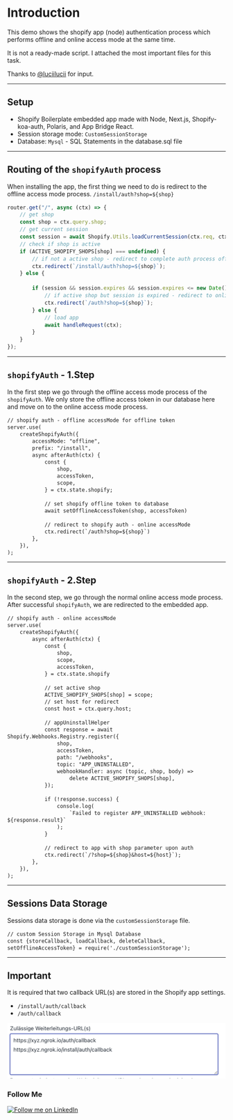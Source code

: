 # Introduction

This demo shows the shopify app (node) authentication process which performs offline and online access mode at the same
time.

It is not a ready-made script. I attached the most important files for this task.

Thanks to [@luciilucii](https://github.com/luciilucii) for input.

---

## Setup

* Shopify Boilerplate embedded app made with Node, Next.js, Shopify-koa-auth, Polaris, and App Bridge React.
* Session storage mode: `CustomSessionStorage`
* Database: `Mysql` - SQL Statements in the database.sql file

---

## Routing of the `shopifyAuth` process

When installing the app, the first thing we need to do is redirect to the offline access mode process.
`/install/auth?shop=${shop}`

```javascript
router.get("/", async (ctx) => {
    // get shop
    const shop = ctx.query.shop;
    // get current session
    const session = await Shopify.Utils.loadCurrentSession(ctx.req, ctx.res)
    // check if shop is active
    if (ACTIVE_SHOPIFY_SHOPS[shop] === undefined) {
        // if not a active shop - redirect to complete auth process offline & online
        ctx.redirect(`/install/auth?shop=${shop}`);
    } else {

        if (session && session.expires && session.expires <= new Date()) {
            // if active shop but session is expired - redirect to online authProcess
            ctx.redirect(`/auth?shop=${shop}`);
        } else {
            // load app
            await handleRequest(ctx);
        }
    }
});
```

---

## `shopifyAuth` - 1.Step

In the first step we go through the offline access mode process of the `shopifyAuth`. We only store the offline access
token in our database here and move on to the online access mode process.

```node
// shopify auth - offline accessMode for offline token
server.use(
    createShopifyAuth({
        accessMode: "offline",
        prefix: "/install",
        async afterAuth(ctx) {
            const {
                shop,
                accessToken,
                scope,
            } = ctx.state.shopify;

            // set shopify offline token to database
            await setOfflineAccessToken(shop, accessToken)

            // redirect to shopify auth - online accessMode
            ctx.redirect(`/auth?shop=${shop}`)
        },
    }),
);
```

---

## `shopifyAuth` - 2.Step

In the second step, we go through the normal online access mode process. After successful `shopifyAuth`, we are
redirected to the embedded app.

```node
// shopify auth - online accessMode
server.use(
    createShopifyAuth({
        async afterAuth(ctx) {
            const {
                shop,
                scope,
                accessToken,
            } = ctx.state.shopify

            // set active shop
            ACTIVE_SHOPIFY_SHOPS[shop] = scope;
            // set host for redirect
            const host = ctx.query.host;

            // appUninstallHelper
            const response = await Shopify.Webhooks.Registry.register({
                shop,
                accessToken,
                path: "/webhooks",
                topic: "APP_UNINSTALLED",
                webhookHandler: async (topic, shop, body) =>
                    delete ACTIVE_SHOPIFY_SHOPS[shop],
            });

            if (!response.success) {
                console.log(
                    `Failed to register APP_UNINSTALLED webhook: ${response.result}`
                );
            }

            // redirect to app with shop parameter upon auth
            ctx.redirect(`/?shop=${shop}&host=${host}`);
        },
    }),
);
```

---

## Sessions Data Storage

Sessions data storage is done via the `customSessionStorage` file.

```node
// custom Session Storage in Mysql Database
const {storeCallback, loadCallback, deleteCallback, setOfflineAccessToken} = require('./customSessionStorage');
```

---

## Important

It is required that two callback URL(s) are stored in the Shopify app settings.

- `/install/auth/callback`
- `/auth/callback`

![This is an image](./callback-urls.png)

### Follow Me

[![Follow me on LinkedIn](https://img.shields.io/badge/LinkedIn-Aregtech-blue?style=flat&logo=linkedin&logoColor=b0c0c0&labelColor=363D44)](https://www.linkedin.com/company/aregtech) 